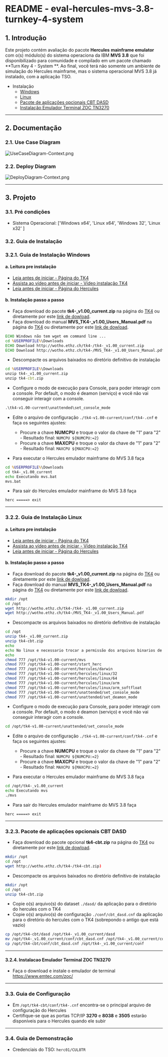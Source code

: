 # README - eval-hercules-mvs-3.8-turnkey-4-system

## 1. Introdução

Este projeto contém avaliação do pacote **Hercules** __mainframe emulator__ com o(s) módulo(s) do sistema operaciona da IBM **MVS 3.8** que foi disponibilizado para comunidade e compilado em um pacote chamado **Turn Key 4 - System **. Ao final, você terá não somente um ambiente de simulação do Hercules mainframe, mas o sistema operacional MVS 3.8  já instalado, com a aplicação TSO.

* Instalação
  * [Windows](#321-guia-de-instalação-windows)
  * [Linux](#322-guia-de-instalação-linux)
  * [Pacote de aplicações opcionais CBT DASD](#323-pacote-de-aplicações-opcionais-CBT-DASD)
  * [Instalação Emulador Terminal ZOC TN3270](#324-instalação-emulador-terminal-zoc-tn3270)

---
## 2. Documentação

### 2.1. Use Case Diagram

![UseCaseDiagram-Context.png](./doc/images/UseCaseDiagram-Context.png) 


### 2.2. Deploy Diagram

![DeployDiagram-Context.png](./doc/images/DeployDiagram-Context.png) 


---
## 3. Projeto

### 3.1. Pré condições

* Sistema Operacional: ['Windows x64', 'Linux x64', 'Windows 32', 'Linux x32' ]


### 3.2. Guia de Instalação

### 3.2.1. Guia de Instalação Windows

#### a. Leitura pre instalação
* [Leia antes de iniciar - Página do TK4](http://wotho.ethz.ch/tk4-/)
* [Assista ao vídeo antes de iniciar - Vídeo instalação TK4](http://wotho.ethz.ch/tk4-/)
* [Leia antes de iniciar - Página do Hercules](http://www.hercules-390.org/)

#### b. Instalação passo a passo

* Faça download do pacote **tk4-_v1.00_current.zip** na página do [TK4](http://wotho.ethz.ch/tk4-/) ou diretamente por este [link de dowload](http://wotho.ethz.ch/tk4-/tk4-_v1.00_current.zip).
* Faça download do manual **MVS_TK4-_v1.00_Users_Manual.pdf** na página do [TK4](http://wotho.ethz.ch/tk4-/) ou diretamente por este [link de dowload](http://wotho.ethz.ch/tk4-/MVS_TK4-_v1.00_Users_Manual.pdf). 

```bat
ECHO Windows não tem wget em command line ...
cd %USERPROFILE%\Downloads
ECHO Download http://wotho.ethz.ch/tk4-/tk4-_v1.00_current.zip
ECHO Download http://wotho.ethz.ch/tk4-/MVS_TK4-_v1.00_Users_Manual.pdf
```

* Descompacte os arquivos baixados no diretório definitivo de instalação

```bat
cd %USERPROFILE%\Downloads
unzip tk4-_v1.00_current.zip
unzip tk4-cbt.zip
```

* Configure o modo de execução para Console, para poder interagir com a console. Por default, o modo é deamon (serviço) e você não vai conseguir interagir com a console.

```bat
.\tk4-v1.00-current\unattended\set_console_mode
```

* Edite o arquivo de configuração `./tk4-v1.00-current/conf/tk4-.cnf` e faça os seguintes ajustes:
  * Procure a chave **NUMCPU** e troque o valor da chave de "1" para "2" - Resultado final: `NUMCPU ${NUMCPU:=2}`
  * Procure a chave **MAXCPU** e troque o valor da chave de "1" para "2" - Resultado final: `MAXCPU ${MAXCPU:=2}`

* Para executar o Hercules emulador mainframe do MVS 3.8 faça

```bat
cd %USERPROFILE%\Downloads
cd tk4-_v1.00_current
echo Executando mvs.bat
mvs.bat
```


* Para sair do Hercules emulador mainframe do MVS 3.8 faça

```hercules
herc =====> exit
```

---
### 3.2.2. Guia de Instalação Linux

#### a. Leitura pre instalação
* [Leia antes de iniciar - Página do TK4](http://wotho.ethz.ch/tk4-/)
* [Assista ao vídeo antes de iniciar - Vídeo instalação TK4](http://wotho.ethz.ch/tk4-/)
* [Leia antes de iniciar - Página do Hercules](http://www.hercules-390.org/)

#### b. Instalação passo a passo

* Faça download do pacote **tk4-_v1.00_current.zip** na página do [TK4](http://wotho.ethz.ch/tk4-/) ou diretamente por este [link de dowload](http://wotho.ethz.ch/tk4-/tk4-_v1.00_current.zip).
* Faça download do manual **MVS_TK4-_v1.00_Users_Manual.pdf** na página do [TK4](http://wotho.ethz.ch/tk4-/) ou diretamente por este [link de dowload](http://wotho.ethz.ch/tk4-/MVS_TK4-_v1.00_Users_Manual.pdf). 

```sh
mkdir /opt
cd /opt
wget http://wotho.ethz.ch/tk4-/tk4-_v1.00_current.zip
wget http://wotho.ethz.ch/tk4-/MVS_TK4-_v1.00_Users_Manual.pdf
```

* Descompacte os arquivos baixados no diretório definitivo de instalação

```sh
cd /opt
unzip tk4-_v1.00_current.zip
unzip tk4-cbt.zip
echo
echo No linux e necessario trocar a permissão dos arquivos binarios de execucao
echo
chmod 777 /opt/tk4-v1.00-current/mvs
chmod 777 /opt/tk4-v1.00-current/start_herc
chmod 777 /opt/tk4-v1.00-current/hercules/darwin
chmod 777 /opt/tk4-v1.00-current/hercules/linux/32
chmod 777 /opt/tk4-v1.00-current/hercules/linux/64
chmod 777 /opt/tk4-v1.00-current/hercules/linux/arm
chmod 777 /opt/tk4-v1.00-current/hercules/linux/arm_softfloat
chmod 777 /opt/tk4-v1.00-current/unattended/set_console_mode
chmod 777 /opt/tk4-v1.00-current/unattended/set_deamon_mode
```

* Configure o modo de execução para Console, para poder interagir com a console. Por default, o modo é deamon (serviço) e você não vai conseguir interagir com a console.

```sh
cd /opt/tk4-v1.00-current/unattended/set_console_mode
```


* Edite o arquivo de configuração `./tk4-v1.00-current/conf/tk4-.cnf` e faça os seguintes ajustes:
  * Procure a chave **NUMCPU** e troque o valor da chave de "1" para "2" - Resultado final: `NUMCPU ${NUMCPU:=2}`
  * Procure a chave **MAXCPU** e troque o valor da chave de "1" para "2" - Resultado final: `MAXCPU ${MAXCPU:=2}`

* Para executar o Hercules emulador mainframe do MVS 3.8 faça

```sh
cd /opt/tk4-_v1.00_current
echo Executando mvs
./mvs
```


* Para sair do Hercules emulador mainframe do MVS 3.8 faça

```hercules
herc =====> exit
```

---
### 3.2.3. Pacote de aplicações opcionais CBT DASD

* Faça download do pacote opcional **tk4-cbt.zip** na página do [TK4](http://wotho.ethz.ch/tk4-/) ou diretamente por este [link de dowload](http://wotho.ethz.ch/tk4-/tk4-cbt.zip). 

```sh
mkdir /opt
cd /opt
wget http://wotho.ethz.ch/tk4-/tk4-cbt.zip)
```

* Descompacte os arquivos baixados no diretório definitivo de instalação

```sh
mkdir /opt
cd /opt
unzip tk4-cbt.zip
```

* Copie o(s) arquivo(s) do dataset `./dasd/` da aplicação para o diretório do hercules com o TK4
* Copie o(s) arquivo(s) de configuração `./conf/cbt_dasd.cnf` da aplicação para o diretório do hercules com o TK4 (sobrepondo o antigo que está vazio)

```sh
cp /opt/tk4-cbt/dasd /opt/tk4-_v1.00_current/dasd
mv /opt/tk4-_v1.00_current/conf/cbt_dasd.cnf /opt/tk4-_v1.00_current/conf/cbt_dasd.cnf.bkp
cp /opt/tk4-cbt/conf/cbt_dasd.cnf /opt/tk4-_v1.00_current/conf
```


---
#### 3.2.4. Instalacao Emulador Terminal ZOC TN3270

* Faça o download e instale o emulador de terminal https://www.emtec.com/zoc/


---
### 3.3. Guia de Configuração

* Em `/opt/tk4-cbt/conf/tk4-.cnf` encontra-se o principal arquivo de configuração do Hercules
* Certifique-se que as portas TCP/IP **3270** e **8038** e **3505** estarão disponíveis para o Hercules quando ele subir

---
### 3.4. Guia de Demonstração

* Credenciais do TSO: `herc01/CUL8TR`
